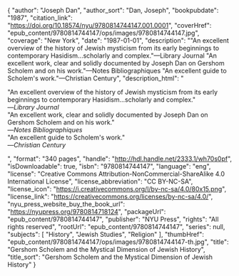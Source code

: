 {
  "author": "Joseph Dan",
  "author_sort": "Dan, Joseph",
  "bookpubdate": "1987",
  "citation_link": "https://doi.org/10.18574/nyu/9780814744147.001.0001",
  "coverHref": "epub_content/9780814744147/ops/images/9780814744147.jpg",
  "coverage": "New York",
  "date": "1987-01-01",
  "description": "\"An excellent overview of the history of Jewish mysticism from its early beginnings to contemporary Hasidism...scholarly and complex.\"—Library Journal \"An excellent work, clear and solidly documented by Joseph Dan on Gershom Scholem and on his work.\"—Notes Bibliographiques \"An excellent guide to Scholem's work.\"—Christian Century",
  "description_html": "<p>\"An excellent overview of the history of Jewish mysticism from its early beginnings to contemporary Hasidism...scholarly and complex.\"<br>—<i>Library Journal</i><br> \"An excellent work, clear and solidly documented by Joseph Dan on Gershom Scholem and on his work.\"<br>—<i>Notes Bibliographiques</i><br> \"An excellent guide to Scholem's work.\"<br>—<i>Christian Century</i></p>",
  "format": "340 pages",
  "handle": "http://hdl.handle.net/2333.1/wh70s0pf",
  "isDownloadable": true,
  "isbn": "9780814744147",
  "language": "eng",
  "license": "Creative Commons Attribution-NonCommercial-ShareAlike 4.0 International License",
  "license_abbreviation": "CC BY-NC-SA",
  "license_icon": "https://i.creativecommons.org/l/by-nc-sa/4.0/80x15.png",
  "license_link": "https://creativecommons.org/licenses/by-nc-sa/4.0/",
  "nyu_press_website_buy_the_book_url": "https://nyupress.org/9780814718124",
  "packageUrl": "epub_content/9780814744147",
  "publisher": "NYU Press",
  "rights": "All rights reserved",
  "rootUrl": "epub_content/9780814744147",
  "series": null,
  "subjects": [
    "History",
    "Jewish Studies",
    "Religion"
  ],
  "thumbHref": "epub_content/9780814744147/ops/images/9780814744147-th.jpg",
  "title": "Gershom Scholem and the Mystical Dimension of Jewish History",
  "title_sort": "Gershom Scholem and the Mystical Dimension of Jewish History"
}
